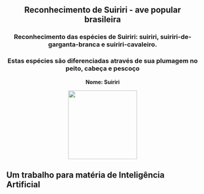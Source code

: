<h2 align="center"> Reconhecimento de Suiriri - ave popular brasileira </h2>
<h3 align="center"> Reconhecimento das espécies de Suiriri: suiriri, suiriri-de-garganta-branca e suiriri-cavaleiro. </h3>
<h3 align="center"> Estas espécies são diferenciadas através de sua plumagem no peito, cabeça e pescoço </h3>

<div align="center">
 <p><strong>
   Nome: Suiriri
   </strong> </p>
  <img src = "https://user-images.githubusercontent.com/57279888/154379654-9c111fa8-98e3-4773-bab8-5ab4c607e6c4.jpg" width="180px" />
 </div>

<h2> Um trabalho para matéria de Inteligência Artificial </h2>
